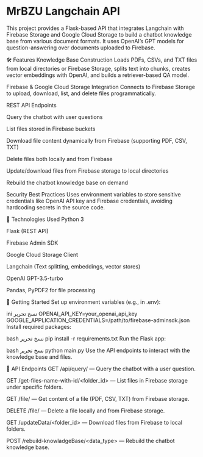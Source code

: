 # MrBZU Langchain API
This project provides a Flask-based API that integrates Langchain with Firebase Storage and Google Cloud Storage to build a chatbot knowledge base from various document formats. It uses OpenAI’s GPT models for question-answering over documents uploaded to Firebase.

🛠️ Features
Knowledge Base Construction
Loads PDFs, CSVs, and TXT files from local directories or Firebase Storage, splits text into chunks, creates vector embeddings with OpenAI, and builds a retriever-based QA model.

Firebase & Google Cloud Storage Integration
Connects to Firebase Storage to upload, download, list, and delete files programmatically.

REST API Endpoints

Query the chatbot with user questions

List files stored in Firebase buckets

Download file content dynamically from Firebase (supporting PDF, CSV, TXT)

Delete files both locally and from Firebase

Update/download files from Firebase storage to local directories

Rebuild the chatbot knowledge base on demand

Security Best Practices
Uses environment variables to store sensitive credentials like OpenAI API key and Firebase credentials, avoiding hardcoding secrets in the source code.

🔧 Technologies Used
Python 3

Flask (REST API)

Firebase Admin SDK

Google Cloud Storage Client

Langchain (Text splitting, embeddings, vector stores)

OpenAI GPT-3.5-turbo

Pandas, PyPDF2 for file processing

🚀 Getting Started
Set up environment variables (e.g., in .env):

ini
نسخ
تحرير
OPENAI_API_KEY=your_openai_api_key
GOOGLE_APPLICATION_CREDENTIALS=/path/to/firebase-adminsdk.json
Install required packages:

bash
نسخ
تحرير
pip install -r requirements.txt
Run the Flask app:

bash
نسخ
تحرير
python main.py
Use the API endpoints to interact with the knowledge base and files.

📝 API Endpoints
GET /api/query/<query> — Query the chatbot with a user question.

GET /get-files-name-with-id/<folder_id> — List files in Firebase storage under specific folders.

GET /file/<filename> — Get content of a file (PDF, CSV, TXT) from Firebase storage.

DELETE /file/<filename> — Delete a file locally and from Firebase storage.

GET /updateData/<folder_id> — Download files from Firebase to local folders.

POST /rebuild-knowladgeBase/<data_type> — Rebuild the chatbot knowledge base.
